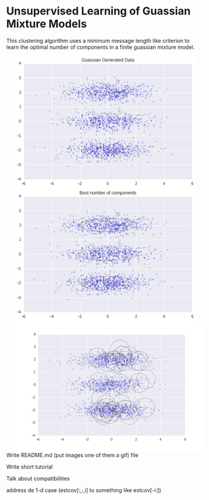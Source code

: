 # Unsupervised Learning of Guassian Mixture Models

This clustering algorithm uses a minimum message length like criterion to learn the optimal number of components in a finite guassian mixture model. 

<img align="left" src="./figures/generated_data.png" alt="Made with Angular" title="Angular" hspace="20"/>
<img align="left" src="./figures/best_number_components.png" alt="Made with Bootstrap" title="Bootstrap" hspace="20"/>
<img align="left" src="./figures/animated.gif" alt="Developed using Browsersync" title="Browsersync" hspace="20"/>

Write README.md (put images one of them a gif) file

Write short tutorial

Talk about compatibilities

address de 1-d case (estcov[:,:,i] to something like estcov[-i:]) 
